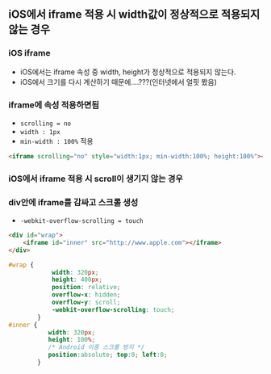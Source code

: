 ## iOS에서 iframe 적용 시 width값이 정상적으로 적용되지 않는 경우
### iOS iframe
* iOS에서는 iframe 속성 중 width, height가 정상적으로 적용되지 않는다.
* iOS에서 크기를 다시 계산하기 때문에....???(인터넷에서 얼핏 봤음)
### iframe에 속성 적용하면됨
* `scrolling = no`
* `width : 1px`
* `min-width : 100%` 적용
```html
<iframe scrolling="no" style="width:1px; min-width:100%; height:100%"></iframe>
```
### iOS에서 iframe 적용 시 scroll이 생기지 않는 경우
### div안에 iframe를 감싸고 스크롤 생성
* `-webkit-overflow-scrolling = touch`
```html
<div id="wrap">
    <iframe id="inner" src="http://www.apple.com"></iframe>
</div>
```
```css
#wrap {
            width: 320px;
            height: 400px;
            position: relative;
            overflow-x: hidden;
            overflow-y: scroll;
            -webkit-overflow-scrolling: touch;
        }
#inner {
           width: 320px;
           height: 100%;
           /* Android 이중 스크롤 방지 */
           position:absolute; top:0; left:0;
        }
```
